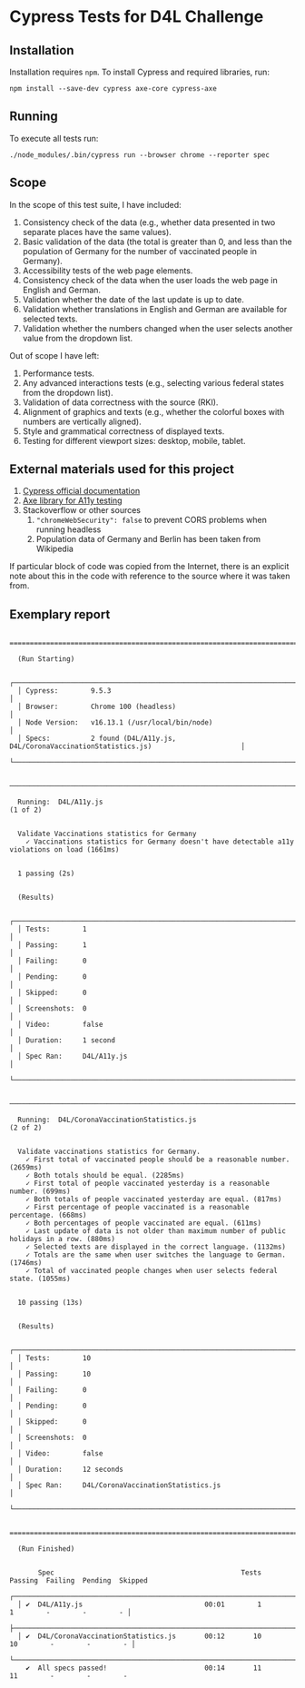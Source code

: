 # Cypress Tests for D4L Challenge

## Installation

Installation requires `npm`.
To install Cypress and required libraries, run:

```shell
npm install --save-dev cypress axe-core cypress-axe
```

## Running

To execute all tests run:

```shell
./node_modules/.bin/cypress run --browser chrome --reporter spec
```

## Scope

In the scope of this test suite, I have included:

1. Consistency check of the data (e.g., whether data presented in two separate places have the same values).
2. Basic validation of the data (the total is greater than 0, and less than the population of Germany for the number of vaccinated people in Germany).
3. Accessibility tests of the web page elements.
4. Consistency check of the data when the user loads the web page in English and German.
5. Validation whether the date of the last update is up to date.
6. Validation whether translations in English and German are available for selected texts. 
7. Validation whether the numbers changed when the user selects another value from the dropdown list. 

Out of scope I have left:

1. Performance tests.
1. Any advanced interactions tests (e.g., selecting various federal states from the dropdown list).
1. Validation of data correctness with the source (RKI).
1. Alignment of graphics and texts (e.g., whether the colorful boxes with numbers are vertically aligned).
1. Style and grammatical correctness of displayed texts.
1. Testing for different viewport sizes: desktop, mobile, tablet.


## External materials used for this project

1. [Cypress official documentation](https://docs.cypress.io)
1. [Axe library for A11y testing](https://www.npmjs.com/package/cypress-axe)
1. Stackoverflow or other sources
    1. `"chromeWebSecurity": false` to prevent CORS problems when running headless
    1. Population data of Germany and Berlin has been taken from Wikipedia

If particular block of code was copied from the Internet, there is an explicit note about this in the code with reference to the source where it was taken from.

## Exemplary report

```

====================================================================================================

  (Run Starting)

  ┌────────────────────────────────────────────────────────────────────────────────────────────────┐
  │ Cypress:        9.5.3                                                                          │
  │ Browser:        Chrome 100 (headless)                                                          │
  │ Node Version:   v16.13.1 (/usr/local/bin/node)                                                 │
  │ Specs:          2 found (D4L/A11y.js, D4L/CoronaVaccinationStatistics.js)                      │
  └────────────────────────────────────────────────────────────────────────────────────────────────┘


────────────────────────────────────────────────────────────────────────────────────────────────────
                                                                                                    
  Running:  D4L/A11y.js                                                                     (1 of 2)


  Validate Vaccinations statistics for Germany
    ✓ Vaccinations statistics for Germany doesn't have detectable a11y violations on load (1661ms)


  1 passing (2s)


  (Results)

  ┌────────────────────────────────────────────────────────────────────────────────────────────────┐
  │ Tests:        1                                                                                │
  │ Passing:      1                                                                                │
  │ Failing:      0                                                                                │
  │ Pending:      0                                                                                │
  │ Skipped:      0                                                                                │
  │ Screenshots:  0                                                                                │
  │ Video:        false                                                                            │
  │ Duration:     1 second                                                                         │
  │ Spec Ran:     D4L/A11y.js                                                                      │
  └────────────────────────────────────────────────────────────────────────────────────────────────┘


────────────────────────────────────────────────────────────────────────────────────────────────────
                                                                                                    
  Running:  D4L/CoronaVaccinationStatistics.js                                              (2 of 2)


  Validate vaccinations statistics for Germany.
    ✓ First total of vaccinated people should be a reasonable number. (2659ms)
    ✓ Both totals should be equal. (2285ms)
    ✓ First total of people vaccinated yesterday is a reasonable number. (699ms)
    ✓ Both totals of people vaccinated yesterday are equal. (817ms)
    ✓ First percentage of people vaccinated is a reasonable percentage. (668ms)
    ✓ Both percentages of people vaccinated are equal. (611ms)
    ✓ Last update of data is not older than maximum number of public holidays in a row. (880ms)
    ✓ Selected texts are displayed in the correct language. (1132ms)
    ✓ Totals are the same when user switches the language to German. (1746ms)
    ✓ Total of vaccinated people changes when user selects federal state. (1055ms)


  10 passing (13s)


  (Results)

  ┌────────────────────────────────────────────────────────────────────────────────────────────────┐
  │ Tests:        10                                                                               │
  │ Passing:      10                                                                               │
  │ Failing:      0                                                                                │
  │ Pending:      0                                                                                │
  │ Skipped:      0                                                                                │
  │ Screenshots:  0                                                                                │
  │ Video:        false                                                                            │
  │ Duration:     12 seconds                                                                       │
  │ Spec Ran:     D4L/CoronaVaccinationStatistics.js                                               │
  └────────────────────────────────────────────────────────────────────────────────────────────────┘


====================================================================================================

  (Run Finished)


       Spec                                              Tests  Passing  Failing  Pending  Skipped  
  ┌────────────────────────────────────────────────────────────────────────────────────────────────┐
  │ ✔  D4L/A11y.js                              00:01        1        1        -        -        - │
  ├────────────────────────────────────────────────────────────────────────────────────────────────┤
  │ ✔  D4L/CoronaVaccinationStatistics.js       00:12       10       10        -        -        - │
  └────────────────────────────────────────────────────────────────────────────────────────────────┘
    ✔  All specs passed!                        00:14       11       11        -        -        -  


```